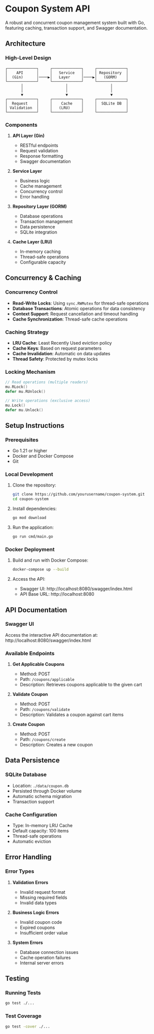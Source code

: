 # Coupon System API

A robust and concurrent coupon management system built with Go, featuring caching, transaction support, and Swagger documentation.

## Architecture

### High-Level Design
```
┌─────────────┐     ┌─────────────┐     ┌─────────────┐
│    API      │     │   Service   │     │ Repository  │
│  (Gin)      │────▶│   Layer     │────▶│   (GORM)    │
└─────────────┘     └─────────────┘     └─────────────┘
       │                   │                   │
       │                   │                   │
       ▼                   ▼                   ▼
┌─────────────┐     ┌─────────────┐     ┌─────────────┐
│  Request    │     │    Cache    │     │  SQLite DB  │
│ Validation  │     │   (LRU)     │     │             │
└─────────────┘     └─────────────┘     └─────────────┘
```

### Components
1. **API Layer (Gin)**
   - RESTful endpoints
   - Request validation
   - Response formatting
   - Swagger documentation

2. **Service Layer**
   - Business logic
   - Cache management
   - Concurrency control
   - Error handling

3. **Repository Layer (GORM)**
   - Database operations
   - Transaction management
   - Data persistence
   - SQLite integration

4. **Cache Layer (LRU)**
   - In-memory caching
   - Thread-safe operations
   - Configurable capacity

## Concurrency & Caching

### Concurrency Control
- **Read-Write Locks**: Using `sync.RWMutex` for thread-safe operations
- **Database Transactions**: Atomic operations for data consistency
- **Context Support**: Request cancellation and timeout handling
- **Cache Synchronization**: Thread-safe cache operations

### Caching Strategy
- **LRU Cache**: Least Recently Used eviction policy
- **Cache Keys**: Based on request parameters
- **Cache Invalidation**: Automatic on data updates
- **Thread Safety**: Protected by mutex locks

### Locking Mechanism
```go
// Read operations (multiple readers)
mu.RLock()
defer mu.RUnlock()

// Write operations (exclusive access)
mu.Lock()
defer mu.Unlock()
```

## Setup Instructions

### Prerequisites
- Go 1.21 or higher
- Docker and Docker Compose
- Git

### Local Development
1. Clone the repository:
   ```bash
   git clone https://github.com/yourusername/coupon-system.git
   cd coupon-system
   ```

2. Install dependencies:
   ```bash
   go mod download
   ```

3. Run the application:
   ```bash
   go run cmd/main.go
   ```

### Docker Deployment
1. Build and run with Docker Compose:
   ```bash
   docker-compose up --build
   ```

2. Access the API:
   - Swagger UI: http://localhost:8080/swagger/index.html
   - API Base URL: http://localhost:8080

## API Documentation

### Swagger UI
Access the interactive API documentation at:
http://localhost:8080/swagger/index.html

### Available Endpoints
1. **Get Applicable Coupons**
   - Method: POST
   - Path: `/coupons/applicable`
   - Description: Retrieves coupons applicable to the given cart

2. **Validate Coupon**
   - Method: POST
   - Path: `/coupons/validate`
   - Description: Validates a coupon against cart items

3. **Create Coupon**
   - Method: POST
   - Path: `/coupons/create`
   - Description: Creates a new coupon

## Data Persistence

### SQLite Database
- Location: `./data/coupon.db`
- Persisted through Docker volume
- Automatic schema migration
- Transaction support

### Cache Configuration
- Type: In-memory LRU Cache
- Default capacity: 100 items
- Thread-safe operations
- Automatic eviction

## Error Handling

### Error Types
1. **Validation Errors**
   - Invalid request format
   - Missing required fields
   - Invalid data types

2. **Business Logic Errors**
   - Invalid coupon code
   - Expired coupons
   - Insufficient order value

3. **System Errors**
   - Database connection issues
   - Cache operation failures
   - Internal server errors

## Testing

### Running Tests
```bash
go test ./...
```

### Test Coverage
```bash
go test -cover ./...
```